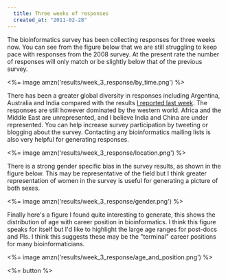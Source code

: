 ```yaml
--- 
  title: Three weeks of responses 
  created_at: "2011-02-28"
---
```


The bioinformatics survey has been collecting responses for three weeks now. 
You can see from the figure below that we are still struggling to keep pace 
with responses from the 2008 survey. At the present rate the number of 
responses will only match or be slightly below that of the previous survey.

<%= image amzn('results/week_3_response/by_time.png') %>

There has been a greater global diversity in responses including Argentina, 
Australia and India compared with the results [I reported last week][previous]. 
The responses are still however dominated by the western world. Africa and the 
Middle East are unrepresented, and I believe India and China are under 
represented. You can help increase survey participation by tweeting or blogging 
about the survey. Contacting any bioinformatics mailing lists is also very 
helpful for generating responses.

<%= image amzn('results/week_3_response/location.png') %>

There is a strong gender specific bias in the survey results, as shown in the 
figure below. This may be representative of the field but I think greater 
representation of women in the survey is useful for generating a picture of 
both sexes.

<%= image amzn('results/week_3_response/gender.png') %>

Finally here's a figure I found quite interesting to generate, this shows the distribution of age with career position in bioinformatics. I think this figure speaks for itself but I'd like to highlight the large age ranges for post-docs and PIs. I think this suggests these may be the "terminal" career positions for many bioinformaticians.

<%= image amzn('results/week_3_response/age_and_position.png') %>

<%= button %>

<br/>

[previous]: http://bioinfsurvey.org/posts/two-week-summary/

